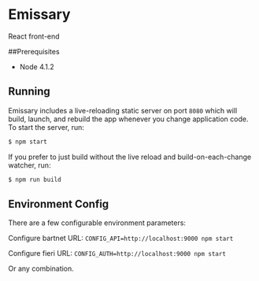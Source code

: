 # Emissary
React front-end

##Prerequisites
- Node 4.1.2

## Running
Emissary includes a live-reloading static server on port `8080` which will build, launch, and rebuild the app whenever you change application code. To start the server, run:

```bash
$ npm start
```

If you prefer to just build without the live reload and build-on-each-change watcher, run:

```bash
$ npm run build
```

## Environment Config
There are a few configurable environment parameters:

Configure bartnet URL:
```CONFIG_API=http://localhost:9000 npm start```

Configure fieri URL:
```CONFIG_AUTH=http://localhost:9000 npm start```

Or any combination.